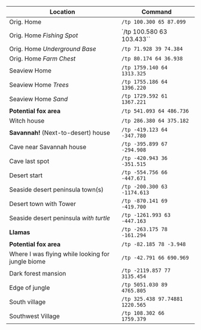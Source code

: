 Location | Command
--- | ---
Orig. Home | `/tp 100.300 65 87.099`
Orig. Home *Fishing Spot* | `/tp 100.580 63 103.433``
Orig. Home *Underground Base* | `/tp 71.928 39 74.384`
Orig. Home *Farm Chest* | `/tp 80.174 64 36.938`
Seaview Home | `/tp 1759.140 64 1313.325`
Seaview Home *Trees* | `/tp 1755.186 64 1396.220`
Seaview Home *Sand* | `/tp 1729.592 61 1367.221`
**Potential fox area** | `/tp 541.093 64 486.736`
Witch house | `/tp 286.380 64 375.182`
**Savannah!** (Next-to-desert) house | `/tp -419.123 64 -347.780`
Cave near Savannah house | `/tp -395.899 67 -294.908`
Cave last spot | `/tp -420.943 36 -351.515`
Desert start | `/tp -554.756 66 -447.671`
Seaside desert peninsula town(s) | `/tp -200.300 63 -1174.613`
Desert town with Tower | `/tp -870.141 69 -419.700`
Seaside desert peninsula *with turtle* | `/tp -1261.993 63 -447.163`
**Llamas** | `/tp -263.175 78 -161.294`
**Potential fox area** | `/tp -82.185 78 -3.948`
Where I was flying while looking for jungle biome | `/tp -42.791 66 690.969`
Dark forest mansion | `/tp -2119.857 77 3135.454`
Edge of jungle |`/tp 5051.030 89 4765.805`
South village | `/tp 325.438 97.74881 1220.565`
Southwest Village | `/tp 108.302 66 1759.379`
